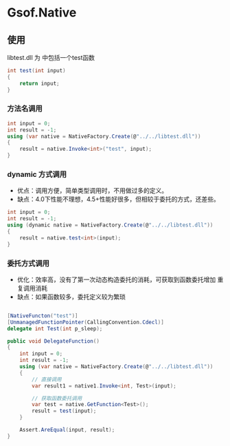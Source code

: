 ﻿# Gsof.Native

## 使用

libtest.dll 为 中包括一个test函数

```csharp
int test(int input)
{
    return input;
}
```

### **方法名调用**

```csharp
int input = 0;
int result = -1;
using (var native = NativeFactory.Create(@"../../libtest.dll"))
{
    result = native.Invoke<int>("test", input);
}

```

### **dynamic 方式调用**

- 优点：调用方便，简单类型调用时，不用做过多的定义。
- 缺点：4.0下性能不理想，4.5+性能好很多，但相较于委托的方式，还差些。

```csharp
int input = 0;
int result = -1;
using (dynamic native = NativeFactory.Create(@"../../libtest.dll"))
{
    result = native.test<int>(input);
}

```

### **委托方式调用**

- 优化：效率高，没有了第一次动态构造委托的消耗，可获取到函数委托增加 重复调用消耗
- 缺点：如果函数较多，委托定义较为繁琐

```csharp

[NativeFuncton("test")]
[UnmanagedFunctionPointer(CallingConvention.Cdecl)]
delegate int Test(int p_sleep);

public void DelegateFunction()
{
    int input = 0;
    int result = -1;
    using (var native = NativeFactory.Create(@"../../libtest.dll"))
    {
        // 直接调用
        var result1 = native1.Invoke<int, Test>(input);

        // 获取函数委托调用
        var test = native.GetFunction<Test>();
        result = test(input);
    }

    Assert.AreEqual(input, result);
}
```